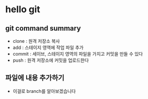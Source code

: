 # hello git

## git command summary

- clone : 원격 저장소 복사
- add : 스테이지 영역에 작업 파일 추가
- commit : 세이브, 스테이지 영역의 파일을 가지고 커밋을 만들 수 있다
- push : 원격 저장소에 커밋을 업로드한다

## 파일에 내용 추가하기

- 이걸로 branch를 알아보겠습니다
